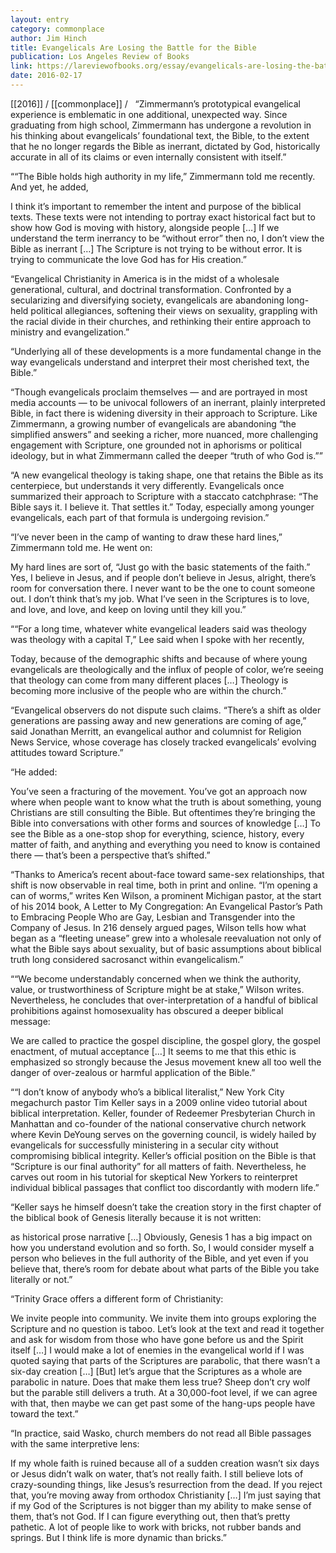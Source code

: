 ```yaml
---
layout: entry
category: commonplace
author: Jim Hinch
title: Evangelicals Are Losing the Battle for the Bible
publication: Los Angeles Review of Books
link: https://lareviewofbooks.org/essay/evangelicals-are-losing-the-battle-for-the-bible-and-theyre-just-fine-with-that/
date: 2016-02-17
---
```


[[2016]] / [[commonplace]] / 
 
“Zimmermann’s prototypical evangelical experience is emblematic in one additional, unexpected way. Since graduating from high school, Zimmermann has undergone a revolution in his thinking about evangelicals’ foundational text, the Bible, to the extent that he no longer regards the Bible as inerrant, dictated by God, historically accurate in all of its claims or even internally consistent with itself.”

““The Bible holds high authority in my life,” Zimmermann told me recently. And yet, he added,

I think it’s important to remember the intent and purpose of the biblical texts. These texts were not intending to portray exact historical fact but to show how God is moving with history, alongside people […] If we understand the term inerrancy to be “without error” then no, I don’t view the Bible as inerrant […] The Scripture is not trying to be without error. It is trying to communicate the love God has for His creation.”

“Evangelical Christianity in America is in the midst of a wholesale generational, cultural, and doctrinal transformation. Confronted by a secularizing and diversifying society, evangelicals are abandoning long-held political allegiances, softening their views on sexuality, grappling with the racial divide in their churches, and rethinking their entire approach to ministry and evangelization.”

“Underlying all of these developments is a more fundamental change in the way evangelicals understand and interpret their most cherished text, the Bible.”

“Though evangelicals proclaim themselves — and are portrayed in most media accounts — to be univocal followers of an inerrant, plainly interpreted Bible, in fact there is widening diversity in their approach to Scripture. Like Zimmermann, a growing number of evangelicals are abandoning “the simplified answers” and seeking a richer, more nuanced, more challenging engagement with Scripture, one grounded not in aphorisms or political ideology, but in what Zimmermann called the deeper “truth of who God is.””

“A new evangelical theology is taking shape, one that retains the Bible as its centerpiece, but understands it very differently. Evangelicals once summarized their approach to Scripture with a staccato catchphrase: “The Bible says it. I believe it. That settles it.” Today, especially among younger evangelicals, each part of that formula is undergoing revision.”

“I’ve never been in the camp of wanting to draw these hard lines,” Zimmermann told me. He went on:

My hard lines are sort of, “Just go with the basic statements of the faith.” Yes, I believe in Jesus, and if people don’t believe in Jesus, alright, there’s room for conversation there. I never want to be the one to count someone out. I don’t think that’s my job. What I’ve seen in the Scriptures is to love, and love, and love, and keep on loving until they kill you.”

““For a long time, whatever white evangelical leaders said was theology was theology with a capital T,” Lee said when I spoke with her recently,

Today, because of the demographic shifts and because of where young evangelicals are theologically and the influx of people of color, we’re seeing that theology can come from many different places […] Theology is becoming more inclusive of the people who are within the church.”

“Evangelical observers do not dispute such claims. “There’s a shift as older generations are passing away and new generations are coming of age,” said Jonathan Merritt, an evangelical author and columnist for Religion News Service, whose coverage has closely tracked evangelicals’ evolving attitudes toward Scripture.”

“He added:

You’ve seen a fracturing of the movement. You’ve got an approach now where when people want to know what the truth is about something, young Christians are still consulting the Bible. But oftentimes they’re bringing the Bible into conversations with other forms and sources of knowledge […] To see the Bible as a one-stop shop for everything, science, history, every matter of faith, and anything and everything you need to know is contained there — that’s been a perspective that’s shifted.”

“Thanks to America’s recent about-face toward same-sex relationships, that shift is now observable in real time, both in print and online. “I’m opening a can of worms,” writes Ken Wilson, a prominent Michigan pastor, at the start of his 2014 book, A Letter to My Congregation: An Evangelical Pastor’s Path to Embracing People Who are Gay, Lesbian and Transgender into the Company of Jesus. In 216 densely argued pages, Wilson tells how what began as a “fleeting unease” grew into a wholesale reevaluation not only of what the Bible says about sexuality, but of basic assumptions about biblical truth long considered sacrosanct within evangelicalism.”

““We become understandably concerned when we think the authority, value, or trustworthiness of Scripture might be at stake,” Wilson writes. Nevertheless, he concludes that over-interpretation of a handful of biblical prohibitions against homosexuality has obscured a deeper biblical message:

We are called to practice the gospel discipline, the gospel glory, the gospel enactment, of mutual acceptance […] It seems to me that this ethic is emphasized so strongly because the Jesus movement knew all too well the danger of over-zealous or harmful application of the Bible.”

““I don’t know of anybody who’s a biblical literalist,” New York City megachurch pastor Tim Keller says in a 2009 online video tutorial about biblical interpretation. Keller, founder of Redeemer Presbyterian Church in Manhattan and co-founder of the national conservative church network where Kevin DeYoung serves on the governing council, is widely hailed by evangelicals for successfully ministering in a secular city without compromising biblical integrity. Keller’s official position on the Bible is that “Scripture is our final authority” for all matters of faith. Nevertheless, he carves out room in his tutorial for skeptical New Yorkers to reinterpret individual biblical passages that conflict too discordantly with modern life.”

“Keller says he himself doesn’t take the creation story in the first chapter of the biblical book of Genesis literally because it is not written:

as historical prose narrative […] Obviously, Genesis 1 has a big impact on how you understand evolution and so forth. So, I would consider myself a person who believes in the full authority of the Bible, and yet even if you believe that, there’s room for debate about what parts of the Bible you take literally or not.”

“Trinity Grace offers a different form of Christianity:

We invite people into community. We invite them into groups exploring the Scripture and no question is taboo. Let’s look at the text and read it together and ask for wisdom from those who have gone before us and the Spirit itself […] I would make a lot of enemies in the evangelical world if I was quoted saying that parts of the Scriptures are parabolic, that there wasn’t a six-day creation […] [But] let’s argue that the Scriptures as a whole are parabolic in nature. Does that make them less true? Sheep don’t cry wolf but the parable still delivers a truth. At a 30,000-foot level, if we can agree with that, then maybe we can get past some of the hang-ups people have toward the text.”

“In practice, said Wasko, church members do not read all Bible passages with the same interpretive lens:

If my whole faith is ruined because all of a sudden creation wasn’t six days or Jesus didn’t walk on water, that’s not really faith. I still believe lots of crazy-sounding things, like Jesus’s resurrection from the dead. If you reject that, you’re moving away from orthodox Christianity […] I’m just saying that if my God of the Scriptures is not bigger than my ability to make sense of them, that’s not God. If I can figure everything out, then that’s pretty pathetic. A lot of people like to work with bricks, not rubber bands and springs. But I think life is more dynamic than bricks.”


